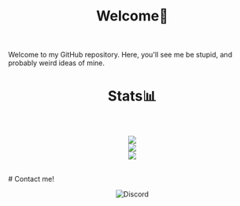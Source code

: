 # <div align="center">Welcome👋</div><br>
Welcome to my GitHub repository. Here, you'll see me be stupid, and probably weird ideas of mine. <br>

# <div align="center">Stats📊</div> <br>
<p align="center">
<a href="https://github.com/anuraghazra/github-readme-stats"><img align="center" src="https://github-readme-stats.vercel.app/api?username=JeffJrShim&show_icons=true&theme=synthwave&count_private=true"/></a><br>
<a href="https://github.com/ryo-ma/github-profile-trophy"><img align="center" src="https://github-profile-trophy.vercel.app/?username=JeffJrShim&theme=onedark"/></a><br>
<a href="https://github.com/anuraghazra/github-readme-stats"><img align="center" src="https://github-readme-stats.vercel.app/api/top-langs/?username=JeffJrShim&show_icons=true&theme=dark&count_private=true" /></a>
</p> <br>
# Contact me! <br>
<p align="center">
<img alt="Discord" src="https://img.shields.io/discord/843353550872379414?color=Black&label=My%20Discord%20Server&logo=Discord" style="size:150%;">
</p>
